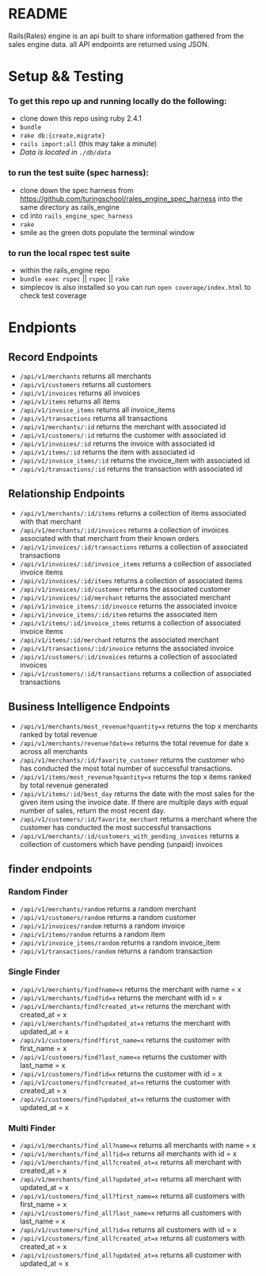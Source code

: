 # README

Rails(Rales) engine is an api built to share information gathered from the sales engine data. all API endpoints are returned using JSON.

# Setup && Testing
### To get this repo up and running locally do the following: 
* clone down this repo using ruby 2.4.1
* `bundle`
* `rake db:{create,migrate}`
* `rails import:all` (this may take a minute)
* _Data is located in `./db/data`_

### to run the test suite (spec harness):
* clone down the spec harness from https://github.com/turingschool/rales_engine_spec_harness into the same directory as rails_engine
* cd into `rails_engine_spec_harness`
* `rake`
* smile as the green dots populate the terminal window

### to run the local rspec test suite
* within the rails_engine repo
* `bundle exec rspec` || `rspec` || `rake`
* simplecov is also installed so you can run `open coverage/index.html` to check test coverage

# Endpionts
## Record Endpoints
* `/api/v1/merchants` returns all merchants
* `/api/v1/customers` returns all customers
* `/api/v1/invoices` returns all invoices
* `/api/v1/items` returns all items
* `/api/v1/invoice_items` returns all invoice_items
* `/api/v1/transactions` returns all transactions
* `/api/v1/merchants/:id` returns the merchant with associated id
* `/api/v1/customers/:id` returns the customer with associated id
* `/api/v1/invoices/:id` returns the invoice with associated id
* `/api/v1/items/:id` returns the item with associated id
* `/api/v1/invoice_items/:id` returns the invoice_item with associated id
* `/api/v1/transactions/:id` returns the transaction with associated id

## Relationship Endpoints
* `/api/v1/merchants/:id/items` returns a collection of items associated with that merchant
* `/api/v1/merchants/:id/invoices` returns a collection of invoices associated with that merchant from their known orders
* `/api/v1/invoices/:id/transactions` returns a collection of associated transactions
* `/api/v1/invoices/:id/invoice_items` returns a collection of associated invoice items
* `/api/v1/invoices/:id/items` returns a collection of associated items
* `/api/v1/invoices/:id/customer` returns the associated customer
* `/api/v1/invoices/:id/merchant` returns the associated merchant
* `/api/v1/invoice_items/:id/invoice` returns the associated invoice
* `/api/v1/invoice_items/:id/item` returns the associated item
* `/api/v1/items/:id/invoice_items` returns a collection of associated invoice items
* `/api/v1/items/:id/merchan`t returns the associated merchant
* `/api/v1/transactions/:id/invoice` returns the associated invoice
* `/api/v1/customers/:id/invoices` returns a collection of associated invoices
* `/api/v1/customers/:id/transactions` returns a collection of associated transactions

## Business Intelligence Endpoints
* `/api/v1/merchants/most_revenue?quantity=x` returns the top x merchants ranked by total revenue
* `/api/v1/merchants/revenue?date=x` returns the total revenue for date x across all merchants
* `/api/v1/merchants/:id/favorite_customer` returns the customer who has conducted the most total number of successful transactions.
* `/api/v1/items/most_revenue?quantity=x` returns the top x items ranked by total revenue generated
* `/api/v1/items/:id/best_day` returns the date with the most sales for the given item using the invoice date. If there are multiple days with equal number of sales, return the most recent day.
* `/api/v1/customers/:id/favorite_merchant` returns a merchant where the customer has conducted the most successful transactions
* `/api/v1/merchants/:id/customers_with_pending_invoices` returns a collection of customers which have pending (unpaid) invoices


## finder endpoints
### Random Finder
* `/api/v1/merchants/random` returns a random merchant
* `/api/v1/customers/random` returns a random customer
* `/api/v1/invoices/random` returns a random invoice
* `/api/v1/items/random` returns a random item
* `/api/v1/invoice_items/random` returns a random invoice_item
* `/api/v1/transactions/random` returns a random transaction

### Single Finder
* `/api/v1/merchants/find?name=x` returns the merchant with name = x 
* `/api/v1/merchants/find?id=x` returns the merchant with id = x 
* `/api/v1/merchants/find?created_at=x` returns the merchant with created_at = x 
* `/api/v1/merchants/find?updated_at=x` returns the merchant with updated_at = x 
* `/api/v1/customers/find?first_name=x` returns the customer with first_name = x 
* `/api/v1/customers/find?last_name=x` returns the customer with last_name = x 
* `/api/v1/customers/find?id=x` returns the customer with id = x 
* `/api/v1/customers/find?created_at=x` returns the customer with created_at = x 
* `/api/v1/customers/find?updated_at=x` returns the customer with updated_at = x 

### Multi Finder
* `/api/v1/merchants/find_all?name=x` returns all merchants with name = x 
* `/api/v1/merchants/find_all?id=x` returns all merchants with id = x 
* `/api/v1/merchants/find_all?created_at=x` returns all merchant with created_at = x 
* `/api/v1/merchants/find_all?updated_at=x` returns all merchant with updated_at = x 
* `/api/v1/customers/find_all?first_name=x` returns all customers with first_name = x 
* `/api/v1/customers/find_all?last_name=x` returns all customers with last_name = x 
* `/api/v1/customers/find_all?id=x` returns all customers with id = x 
* `/api/v1/customers/find_all?created_at=x` returns all customers with created_at = x 
* `/api/v1/customers/find_all?updated_at=x` returns all customer with updated_at = x 
